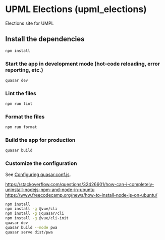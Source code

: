 # UPML Elections (upml_elections)

Elections site for UMPL

## Install the dependencies

```bash
npm install
```

### Start the app in development mode (hot-code reloading, error reporting, etc.)

```bash
quasar dev
```

### Lint the files

```bash
npm run lint
```

### Format the files

```bash
npm run format
```

### Build the app for production

```bash
quasar build
```

### Customize the configuration

See [Configuring quasar.conf.js](https://quasar.dev/quasar-cli/quasar-conf-js).

https://stackoverflow.com/questions/32426601/how-can-i-completely-uninstall-nodejs-npm-and-node-in-ubuntu
https://www.freecodecamp.org/news/how-to-install-node-js-on-ubuntu/

```bash
npm install
npm install -g @vue/cli
npm install -g @quasar/cli
npm install -g @vue/cli-init
quasar dev
quasar build --mode pwa
quasar serve dist/pwa
```
